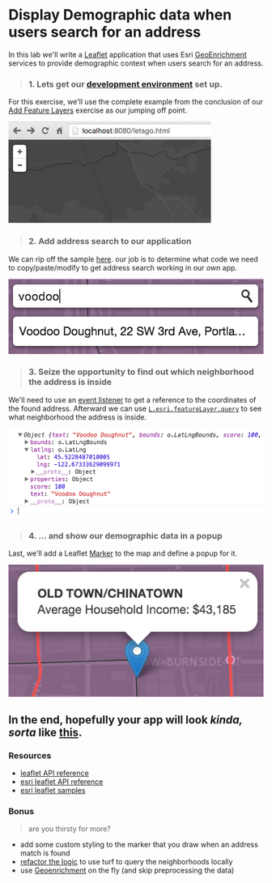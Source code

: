 # Display Demographic data when users search for an address

In this lab we'll write a [Leaflet](https://leafletjs.com) application that uses Esri [GeoEnrichment](https://developers.arcgis.com/en/features/geo-enrichment/) services to provide demographic context when users search for an address.

> ### 1. Lets get our [development environment](../../setup_dev_env.md) set up.

For this exercise, we'll use the complete example from the conclusion of our [Add Feature Layers](../add_feature_layer/lab.md) exercise as our jumping off point.

![Step 1](step_1.png)

> ### 2. Add address search to our application

We can rip off the sample [here](http://esri.github.io/esri-leaflet/examples/search-map-service.html).  our job is to determine what code we need to copy/paste/modify to get address search working in our *own* app.

![Step 2](step_2.png)

> ### 3. Seize the opportunity to find out which neighborhood the address is inside

We'll need to use an [event listener](http://esri.github.io/esri-leaflet/api-reference/controls/geosearch.html#Results) to get a reference to the coordinates of the found address.  Afterward we can use [`L.esri.featureLayer.query`](http://esri.github.io/esri-leaflet/api-reference/layers/feature-layer.html) to see what neighborhood the address is inside.

![Step 3](step_3.png)

> ### 4. ... and show our demographic data in a popup

Last, we'll add a Leaflet [Marker](http://leafletjs.com/reference.html#marker) to the map and define a popup for it.

![Step 4](step_4.png)

In the end, hopefully your app will look *kinda, sorta* like [**this**](http://bl.ocks.org/jgravois/d998363818666f5363ef).
---
### Resources

* [leaflet API reference](http://leafletjs.com/reference.html)
* [esri leaflet API reference](http://esri.github.io/esri-leaflet/api-reference/)
* [esri leaflet samples](http://esri.github.io/esri-leaflet/examples/)

### Bonus
> are you thirsty for more?

* add some custom styling to the marker that you draw when an address match is found
* [refactor the logic](../query_with_html5_location_turf/lab.md) to use turf to query the neighborhoods locally
* use [Geoenrichment](https://developers.arcgis.com/en/features/geo-enrichment/) on the fly (and skip preprocessing the data)
